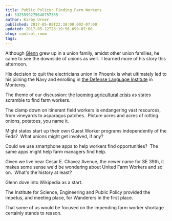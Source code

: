 ```yaml
---
title: Public Policy: Finding Farm Workers
id: 5325599275640757355
author: Kirby Urner
published: 2017-05-08T22:38:00.002-07:00
updated: 2017-05-12T23:19:56.699-07:00
blog: control_room
tags: 
---
```


Although [Glenn](http://worldgame.blogspot.com/2016/06/a-flextegrity-story.html) grew up in a union family, amidst other union families, he came to see the downside of unions as well.  I learned more of his story this afternoon.

His decision to quit the electricians union in Phoenix is what ultimately led to his joining the Navy and enrolling in [the Defense Language Institute](https://en.wikipedia.org/wiki/Defense_Language_Institute) in Monterey.

The theme of our discussion: the [looming agricultural crisis](http://www.oregonlive.com/business/index.ssf/2017/04/oregon_farmers_scrambling_as_l.html) as states scramble to find farm workers.

The clamp down on itinerant field workers is endangering vast resources, from vineyards to asparagus patches.  Picture acres and acres of rotting onions, potatoes, you name it.

Might states start up their own Guest Worker programs independently of the Feds?  What unions might get involved, if any?

Could we use smartphone apps to help workers find opportunities?  The same apps might help farm managers find help.

Given we live near Cesar E. Chavez Avenue, the newer name for SE 39th, it makes some sense we'd be wondering about United Farm Workers and so on.  What's the history at least?

Glenn dove into Wikipedia as a start.

The Institute for Science, Engineering and Public Policy provided the impetus, and meeting place, for Wanderers in the first place.

That some of us would be focused on the impending farm worker shortage certainly stands to reason.
